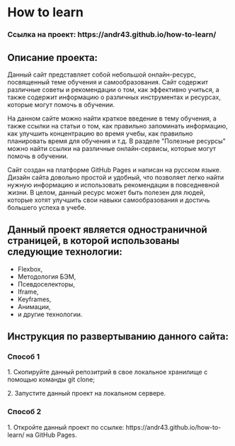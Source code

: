 # How to learn  

<h3>Ссылка на проект: https://andr43.github.io/how-to-learn/</h3>

## Описание проекта:
Данный сайт представляет собой небольшой онлайн-ресурс, посвященный теме обучения и самообразования. Сайт содержит различные советы и рекомендации о том, как эффективно учиться, а также содержит информацию о различных инструментах и ресурсах, которые могут помочь в обучении.

На данном сайте можно найти краткое введение в тему обучения, а также ссылки на статьи о том, как правильно запоминать информацию, как улучшить концентрацию во время учебы, как правильно планировать время для обучения и т.д. В разделе "Полезные ресурсы" можно найти ссылки на различные онлайн-сервисы, которые могут помочь в обучении.

Сайт создан на платформе GitHub Pages и написан на русском языке. Дизайн сайта довольно простой и удобный, что позволяет легко найти нужную информацию и использовать рекомендации в повседневной жизни. В целом, данный ресурс может быть полезен для людей, которые хотят улучшить свои навыки самообразования и достичь большего успеха в учебе.

## Данный проект является одностраничной страницей, в которой использованы следующие технологии:  
* Flexbox,  
* Методология БЭМ,  
* Псевдоселекторы,  
* Iframe,  
* Keyframes,
* Анимации,
* и другие технологии.

## Инструкция по развертыванию данного сайта:
<h3>Способ 1</h3>
<p>1. Скопируйте данный репозитрий в свое локальное хранилище с помощью команды git clone;</p>
<p>2. Запустите данный проект на локальном сервере.</p>

<h3>Способ 2</h3>
1. Откройте данный проект по ссылке: https://andr43.github.io/how-to-learn/ на GitHub Pages.
